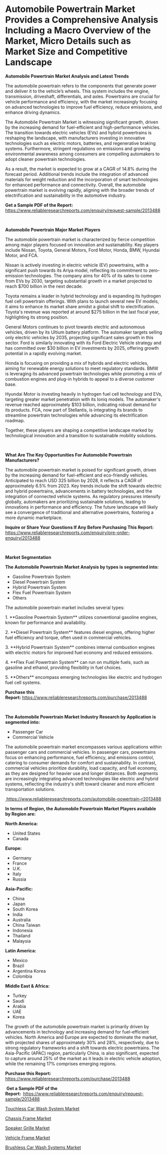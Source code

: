 <p><h1>Automobile Powertrain Market Provides a Comprehensive Analysis Including a Macro Overview of the Market, Micro Details such as Market Size and Competitive Landscape</h1></p><p><strong>Automobile Powertrain Market Analysis and Latest Trends</strong></p>
<p><p>The automobile powertrain refers to the components that generate power and deliver it to the vehicle’s wheels. This system includes the engine, transmission, driveshaft, differentials, and axles. Powertrains are crucial for vehicle performance and efficiency, with the market increasingly focusing on advanced technologies to improve fuel efficiency, reduce emissions, and enhance driving dynamics.</p><p>The Automobile Powertrain Market is witnessing significant growth, driven by the increasing demand for fuel-efficient and high-performance vehicles. The transition towards electric vehicles (EVs) and hybrid powertrains is reshaping the landscape, with manufacturers investing in innovative technologies such as electric motors, batteries, and regenerative braking systems. Furthermore, stringent regulations on emissions and growing environmental awareness among consumers are compelling automakers to adopt cleaner powertrain technologies.</p><p>As a result, the market is expected to grow at a CAGR of 14.8% during the forecast period. Additional trends include the integration of advanced materials for weight reduction and the incorporation of smart technologies for enhanced performance and connectivity. Overall, the automobile powertrain market is evolving rapidly, aligning with the broader trends of electrification and sustainability in the automotive industry.</p></p>
<p><strong>Get a Sample PDF of the Report:&nbsp;</strong> <a href="https://www.reliableresearchreports.com/enquiry/request-sample/2013488?utm_campaign=32&utm_medium=2&utm_source=Github&utm_content=ia&utm_term=30032025&utm_id=automobile-powertrain">https://www.reliableresearchreports.com/enquiry/request-sample/2013488</a></p>
<p>&nbsp;</p>
<p><strong>Automobile Powertrain Major Market Players</strong></p>
<p><p>The automobile powertrain market is characterized by fierce competition among major players focused on innovation and sustainability. Key players include Nissan, Toyota, General Motors, Ford Motor, Honda, BMW, Hyundai Motor, and FCA. </p><p>Nissan is actively investing in electric vehicle (EV) powertrains, with a significant push towards its Ariya model, reflecting its commitment to zero-emission technologies. The company aims for 40% of its sales to come from EVs by 2030, targeting substantial growth in a market projected to reach $700 billion in the next decade.</p><p>Toyota remains a leader in hybrid technology and is expanding its hydrogen fuel cell powertrain offerings. With plans to launch several new EV models, it aims to enhance its market share amidst a global shift to electrification. Toyota's revenue was reported at around $275 billion in the last fiscal year, highlighting its strong position.</p><p>General Motors continues to pivot towards electric and autonomous vehicles, driven by its Ultium battery platform. The automaker targets selling only electric vehicles by 2035, projecting significant sales growth in this sector. Ford is similarly innovating with its Ford Electric Vehicle strategy and has committed over $30 billion in EV investments by 2025, offering growth potential in a rapidly evolving market.</p><p>Honda is focusing on providing a mix of hybrids and electric vehicles, aiming for renewable energy solutions to meet regulatory standards. BMW is leveraging its advanced powertrain technologies while promoting a mix of combustion engines and plug-in hybrids to appeal to a diverse customer base.</p><p>Hyundai Motor is investing heavily in hydrogen fuel cell technology and EVs, targeting greater market penetration with its Ioniq models. The automaker's revenue reached approximately $103 billion, indicating robust demand for its products. FCA, now part of Stellantis, is integrating its brands to streamline powertrain technologies while advancing its electrification roadmap.</p><p>Together, these players are shaping a competitive landscape marked by technological innovation and a transition to sustainable mobility solutions.</p></p>
<p>&nbsp;</p>
<p><strong>What Are The Key Opportunities For Automobile Powertrain Manufacturers?</strong></p>
<p><p>The automobile powertrain market is poised for significant growth, driven by the increasing demand for fuel-efficient and eco-friendly vehicles. Anticipated to reach USD 325 billion by 2028, it reflects a CAGR of approximately 6.5% from 2023. Key trends include the shift towards electric and hybrid powertrains, advancements in battery technologies, and the integration of connected vehicle systems. As regulatory pressures intensify globally, automakers are prioritizing sustainable solutions, leading to innovations in performance and efficiency. The future landscape will likely see a convergence of traditional and alternative powertrains, fostering a more dynamic marketplace.</p></p>
<p><strong>Inquire or Share Your Questions If Any Before Purchasing This Report:</strong> <a href="https://www.reliableresearchreports.com/enquiry/pre-order-enquiry/2013488?utm_campaign=32&utm_medium=2&utm_source=Github&utm_content=ia&utm_term=30032025&utm_id=automobile-powertrain">https://www.reliableresearchreports.com/enquiry/pre-order-enquiry/2013488</a></p>
<p>&nbsp;</p>
<p><strong>Market Segmentation</strong></p>
<p><strong>The Automobile Powertrain Market Analysis by types is segmented into:</strong></p>
<p><ul><li>Gasoline Powertrain System</li><li>Diesel Powertrain System</li><li>Hybrid Powertrain System</li><li>Flex Fuel Powertrain System</li><li>Others</li></ul></p>
<p><p>The automobile powertrain market includes several types: </p><p>1. **Gasoline Powertrain System** utilizes conventional gasoline engines, known for performance and availability.</p><p>2. **Diesel Powertrain System** features diesel engines, offering higher fuel efficiency and torque, often used in commercial vehicles.</p><p>3. **Hybrid Powertrain System** combines internal combustion engines with electric motors for improved fuel economy and reduced emissions.</p><p>4. **Flex Fuel Powertrain System** can run on multiple fuels, such as gasoline and ethanol, providing flexibility in fuel choices.</p><p>5. **Others** encompass emerging technologies like electric and hydrogen fuel cell systems.</p></p>
<p><strong>Purchase this Report:&nbsp;</strong><a href="https://www.reliableresearchreports.com/purchase/2013488?utm_campaign=32&utm_medium=2&utm_source=Github&utm_content=ia&utm_term=30032025&utm_id=automobile-powertrain">https://www.reliableresearchreports.com/purchase/2013488</a></p>
<p>&nbsp;</p>
<p><strong>The Automobile Powertrain Market Industry Research by Application is segmented into:</strong></p>
<p><ul><li>Passenger Car</li><li>Commercial Vehicle</li></ul></p>
<p><p>The automobile powertrain market encompasses various applications within passenger cars and commercial vehicles. In passenger cars, powertrains focus on enhancing performance, fuel efficiency, and emissions control, catering to consumer demands for comfort and sustainability. In contrast, commercial vehicles prioritize durability, load capacity, and fuel economy, as they are designed for heavier use and longer distances. Both segments are increasingly integrating advanced technologies like electric and hybrid systems, reflecting the industry's shift toward cleaner and more efficient transportation solutions.</p></p>
<p><a href="https://www.reliableresearchreports.com/automobile-powertrain-r2013488?utm_campaign=32&utm_medium=2&utm_source=Github&utm_content=ia&utm_term=30032025&utm_id=automobile-powertrain">&nbsp;https://www.reliableresearchreports.com/automobile-powertrain-r2013488</a></p>
<p><strong>In terms of Region, the Automobile Powertrain Market Players available by Region are:</strong></p>
<p>
    <p> <strong> North America: </strong>
        <ul>
            <li>United States</li>
            <li>Canada</li>
        </ul>
        </p> 
    <p> <strong> Europe: </strong>
        <ul>
            <li>Germany</li>
            <li>France</li>
            <li>U.K.</li>
            <li>Italy</li>
            <li>Russia</li>
        </ul>
        </p> 
    <p> <strong> Asia-Pacific: </strong>
        <ul>
            <li>China</li>
            <li>Japan</li>
            <li>South Korea</li>
            <li>India</li>
            <li>Australia</li>
            <li>China Taiwan</li>
            <li>Indonesia</li>
            <li>Thailand</li>
            <li>Malaysia</li>
        </ul>
        </p> 
    <p> <strong> Latin America: </strong>
        <ul>
            <li>Mexico</li>
            <li>Brazil</li>
            <li>Argentina Korea</li>
            <li>Colombia</li>
        </ul>
        </p> 
    <p> <strong> Middle East & Africa: </strong>
        <ul>
            <li>Turkey</li>
            <li>Saudi</li>
            <li>Arabia</li>
            <li>UAE</li>
            <li>Korea</li>
        </ul>
    </p>
    </p>
<p><p>The growth of the automobile powertrain market is primarily driven by advancements in technology and increasing demand for fuel-efficient vehicles. North America and Europe are expected to dominate the market, with projected shares of approximately 30% and 28%, respectively, due to strong regulatory frameworks and a shift towards electric powertrains. The Asia-Pacific (APAC) region, particularly China, is also significant, expected to capture around 25% of the market as it leads in electric vehicle adoption, while the remaining 17% comprises emerging regions.</p></p>
<p><strong>Purchase this Report: </strong><a href="https://www.reliableresearchreports.com/purchase/2013488?utm_campaign=32&utm_medium=2&utm_source=Github&utm_content=ia&utm_term=30032025&utm_id=automobile-powertrain">https://www.reliableresearchreports.com/purchase/2013488</a></p>
<p>&nbsp;<strong>Get a Sample PDF of the Report:&nbsp;&nbsp;</strong><a href="https://www.reliableresearchreports.com/enquiry/request-sample/2013488?utm_campaign=32&utm_medium=2&utm_source=Github&utm_content=ia&utm_term=30032025&utm_id=automobile-powertrain">https://www.reliableresearchreports.com/enquiry/request-sample/2013488</a></p>
<p><strong></strong></p>
<p><p><a href="https://github.com/filinjaic7/Market-Research-Report-List-1/blob/main/touchless-car-wash-system-market.md?utm_campaign=32&utm_medium=2&utm_source=Github&utm_content=ia&utm_term=30032025&utm_id=automobile-powertrain">Touchless Car Wash System Market</a></p><p><a href="https://github.com/ishikodehira/Market-Research-Report-List-1/blob/main/chassis-frame-market.md?utm_campaign=32&utm_medium=2&utm_source=Github&utm_content=ia&utm_term=30032025&utm_id=automobile-powertrain">Chassis Frame Market</a></p><p><a href="https://github.com/mismannely/Market-Research-Report-List-1/blob/main/speaker-grille-market.md?utm_campaign=32&utm_medium=2&utm_source=Github&utm_content=ia&utm_term=30032025&utm_id=automobile-powertrain">Speaker Grille Market</a></p><p><a href="https://github.com/klenaestien23/Market-Research-Report-List-1/blob/main/vehicle-frame-market.md?utm_campaign=32&utm_medium=2&utm_source=Github&utm_content=ia&utm_term=30032025&utm_id=automobile-powertrain">Vehicle Frame Market</a></p><p><a href="https://github.com/tahjaylestro/Market-Research-Report-List-1/blob/main/brushless-car-wash-systems-market.md?utm_campaign=32&utm_medium=2&utm_source=Github&utm_content=ia&utm_term=30032025&utm_id=automobile-powertrain">Brushless Car Wash Systems Market</a></p></p>